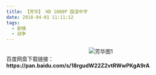 ```yaml
---
title: 【芳华】 HD 1080P 国语中字
date: 2018-04-01 11:11:12
tags:
  - 剧情
  - 战争
---
```

<div align=center>
    <img src="/assets/images/a/fang-hua/1.jpg" alt="芳华图1">
</div>
<!-- more -->
百度网盘下载链接：
<b>https://pan.baidu.com/s/18rgudW22Z2vtRWwPKgA9rA</b>
